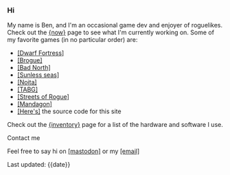 ### Hi

My name is Ben, and I'm an occasional game dev and enjoyer of roguelikes. Check out the [{now}](now.html) page to see what I'm currently working on. Some of my favorite games (in no particular order) are:

- [[Dwarf Fortress]](bay12games.com/dwarves)
- [[Brogue]](https://sites.google.com/site/broguegame/)
- [[Bad North]](https://www.badnorth.com/)
- [[Sunless seas]](https://www.failbettergames.com/sunless/)
- [[Noita]](https://noitagame.com/)
- [[TABG]](https://landfall.se/totally-accurate-battlegrounds)
- [[Streets of Rogue]](https://streetsofrogue.com/)
- [[Mandagon]](https://blindsky.itch.io/mandagon)
- [[Here's]](https://github.com/flber/flber.github.io) the source code for this site

Check out the [{inventory}](inventory.html) page for a list of the hardware and software I use.

Contact me

Feel free to say hi on [[mastodon]](https://mastodon.online/@flbr) or my [[email]](mailto:benrhammond@gmail.com)

Last updated: {{date}}
